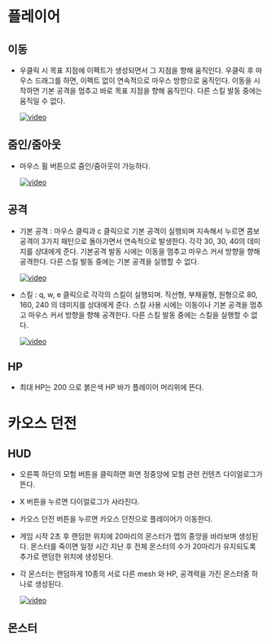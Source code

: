 # 플레이어
## 이동
* 우클릭 시 목표 지점에 이펙트가 생성되면서 그 지점을 향해 움직인다. 우클릭 후 마우스 드래그를 하면, 이펙트 없이 연속적으로 마우스 방향으로 움직인다. 이동을 시작하면 기본 공격을 멈추고 바로 목표 지점을 향해 움직인다. 다른 스킬 발동 중에는 움직일 수 없다.

    [![video](https://img.youtube.com/vi/4I_nUskw9II/0.jpg)](https://www.youtube.com/watch?v=4I_nUskw9II)

## 줌인/줌아웃
* 마우스 휠 버튼으로 줌인/줌아웃이 가능하다.

    [![video](https://img.youtube.com/vi/gaI8mvaKyQ0/0.jpg)](https://www.youtube.com/watch?v=gaI8mvaKyQ0)

## 공격
* 기본 공격 : 마우스 클릭과 c 클릭으로 기본 공격이 실행되며 지속해서 누르면 콤보 공격이 3가지 패턴으로 돌아가면서 연속적으로 발생한다. 각각 30, 30, 40의 데미지를 상대에게 준다. 기본공격 발동 시에는 이동을 멈추고 마우스 커서 방향을 향해 공격한다. 다른 스킬 발동 중에는 기본 공격을 실행할 수 없다.
    
    [![video](https://img.youtube.com/vi/uIgEoBMkAaE/0.jpg)](https://www.youtube.com/watch?v=uIgEoBMkAaE)

* 스킬 : q, w, e 클릭으로 각각의 스킬이 실행되며. 직선형, 부채꼴형, 원형으로 80, 160, 240 의 데미지를 상대에게 준다. 스킬 사용 시에는 이동이나 기본 공격을 멈추고 마우스 커서 방향을 향해 공격한다. 다른 스킬 발동 중에는 스킬을 실행할 수 없다.

    [![video](https://img.youtube.com/vi/cJDxkUufG_Y/0.jpg)](https://www.youtube.com/watch?v=cJDxkUufG_Y)

    
## HP
* 최대 HP는 200 으로 붉은색 HP 바가 플레이어 머리위에 뜬다. 

# 카오스 던전
## HUD
* 오른쪽 하단의 모험 버튼을 클릭하면 화면 정중앙에 모험 관련 컨텐츠 다이얼로그가 뜬다.
* X 버튼을 누르면 다이얼로그가 사라진다.
* 카오스 던전 버튼을 누르면 카오스 던전으로 플레이어가 이동한다.
* 게임 시작 2초 후 랜덤한 위치에 20마리의 몬스터가 맵의 중앙을 바라보며 생성된다. 몬스터를 죽이면 일정 시간 지난 후 전체 몬스터의 수가 20마리가 유지되도록 추가로 랜덤한 위치에 생성된다.
* 각 몬스터는 랜덤하게 10종의 서로 다른 mesh 와 HP, 공격력을 가진 몬스터중 하나로 생성된다.

    [![video](https://img.youtube.com/vi/a5wxToobeAw/0.jpg)](https://www.youtube.com/watch?v=a5wxToobeAw)

## 몬스터

